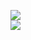 [![](https://img.shields.io/badge/Made%20With-Github%20Spray-lightgrey.svg?style=for-the-badge&logo=github)](https://github.com/Annihil/github-spray#3451)  
[![](https://i.imgur.com/2DrTn0Z.gif)](https://github.com/Annihil/github-spray)